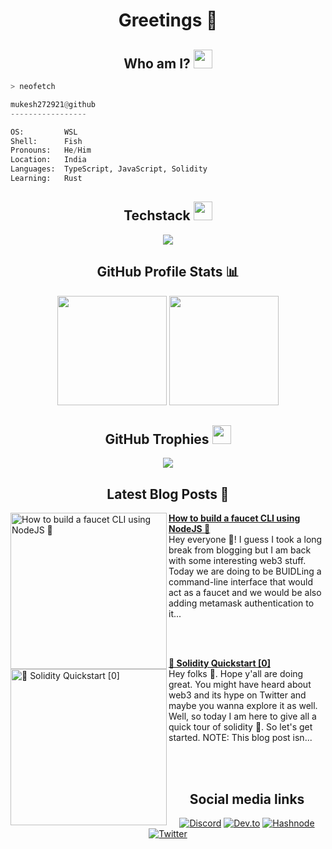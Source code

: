 <h1 align="center"> Greetings 👋</h1>

<h2 align="center"> Who am I? <img src="https://cdn.discordapp.com/emojis/886788754403119114.png?size=100" width="30px"></h2>

```bash
> neofetch
```

```python
mukesh272921@github
-----------------

OS:         WSL
Shell:      Fish 
Pronouns:   He/Him
Location:   India
Languages:  TypeScript, JavaScript, Solidity
Learning:   Rust
```

<div align="center">
    <h2>Techstack <img src="https://cdn.discordapp.com/emojis/886120813969956875.png?size=100" width="30px"></h2>
    <img src="https://skillicons.dev/icons?i=html,css,js,ts,py,tailwind,react,nextjs,svelte,nodejs,mongodb,firebase,solidity">
</div>

<div align="center">
    <h2>GitHub Profile Stats 📊</h2>
    <img src="https://github-readme-stats.vercel.app/api?username=mukesh272921&show_icons=true&title_color=fff&icon_color=79ff97&text_color=9f9f9f&bg_color=151515&count_private=true&hide_border=true" height="175px">
    <img src="https://github-readme-streak-stats.herokuapp.com/?user=mukesh272921&show_icons=true&hide_border=true&theme=dark" height="175px">
    <h2>GitHub Trophies <img src="https://cdn.discordapp.com/emojis/866705355684577290.png?v=1" width="30px"></h2>
    <img src="https://github-profile-trophy.vercel.app/?username=mukesh272921&theme=onedark&no-frame=true&no-bg=true&theme=discord">
</div>

<h2 align="center">Latest Blog Posts 📰</h2>

<!-- HASHNODE_BLOG:START -->
<p align="left">
<a href="https://kirablog.hashnode.dev//how-to-build-a-faucet-cli-using-nodejs" title="How to build a faucet CLI using NodeJS 🚀"><img src="https://cdn.hashnode.com/res/hashnode/image/upload/v1650688332221/7w6avoaWb.png" alt="How to build a faucet CLI using NodeJS 🚀" width="250px" align="left" /></a>
<a href="https://kirablog.hashnode.dev//how-to-build-a-faucet-cli-using-nodejs" title="How to build a faucet CLI using NodeJS 🚀"><strong>How to build a faucet CLI using NodeJS 🚀</strong></a>
<br/> Hey everyone 👋! I guess I took a long break from blogging but I am back with some interesting web3 stuff. Today we are doing to be BUIDLing a command-line interface that would act as a faucet and we would be also adding metamask authentication to it... </p> <br/> <br/>
<p align="left">
<a href="https://kirablog.hashnode.dev//solidity-quickstart-0" title="🚀 Solidity Quickstart [0]"><img src="https://cdn.hashnode.com/res/hashnode/image/upload/v1645604581420/hi0ZwGqSU.png" alt="🚀 Solidity Quickstart [0]" width="250px" align="left" /></a>
<a href="https://kirablog.hashnode.dev//solidity-quickstart-0" title="🚀 Solidity Quickstart [0]"><strong>🚀 Solidity Quickstart [0]</strong></a>
<br/> Hey folks 👀. Hope y'all are doing great. You might have heard about web3 and its hype on Twitter and maybe you wanna explore it as well. Well, so today I am here to give all a quick tour of solidity 🚀. So let's get started.
NOTE: This blog post isn... </p> <br/> <br/>
<!-- HASHNODE_BLOG:END -->

<div align=center>
<h2>Social media links</h2>
  
[![Discord](https://img.shields.io/badge/-DISCORD-informational?style=for-the-badge&logo=discord&logoColor=23272a&color=7289da)](https://discord.gg/4EDmwmzXzN)
[![Dev.to](https://img.shields.io/badge/dev.to-0A0A0A?style=for-the-badge&logo=dev.to&logoColor=white)](https://dev.to/kira272921)
[![Hashnode](https://img.shields.io/badge/Hashnode-2962FF?style=for-the-badge&logo=hashnode&logoColor=white)](https://kirablog.hashnode.dev/)
[![Twitter](https://img.shields.io/badge/Twitter-%231DA1F2.svg?style=for-the-badge&logo=Twitter&logoColor=white)](https://twitter.com/Kira_272921)
</div>
